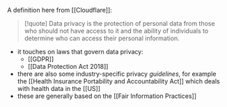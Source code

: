 A definition here from [[Cloudflare]]:
>[!quote] Data privacy is the protection of personal data from those who should not have access to it and the ability of individuals to determine who can access their personal information.

- it touches on laws that govern data privacy:
	- [[GDPR]]
	- [[Data Protection Act 2018]]
- there are also some industry-specific privacy _guidelines_, for example the [[Health Insurance Portability and Accountability Act]] which deals with health data in the [[US]]
- these are generally based on the [[Fair Information Practices]]